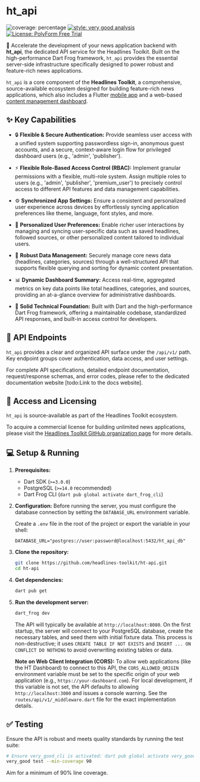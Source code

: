 # ht_api

![coverage: percentage](https://img.shields.io/badge/coverage-xx-green)
[![style: very good analysis](https://img.shields.io/badge/style-very_good_analysis-B22C89.svg)](https://pub.dev/packages/very_good_analysis)
[![License: PolyForm Free Trial](https://img.shields.io/badge/License-PolyForm%20Free%20Trial-blue)](https://polyformproject.org/licenses/free-trial/1.0.0)

🚀 Accelerate the development of your news application backend with **ht_api**, the
dedicated API service for the Headlines Toolkit. Built on the high-performance
Dart Frog framework, `ht_api` provides the essential server-side infrastructure
specifically designed to power robust and feature-rich news applications.

`ht_api` is a core component of the **Headlines Toolkit**, a comprehensive,
source-available ecosystem designed for building feature-rich news
applications, which also includes a Flutter [mobile app](https://github.com/headlines-toolkit/ht-main) and a web-based [content
management dashboard](https://github.com/headlines-toolkit/ht-dashboard).

## ✨ Key Capabilities

*   🔒 **Flexible & Secure Authentication:** Provide seamless user access with
    a unified system supporting passwordless sign-in, anonymous guest
    accounts, and a secure, context-aware login flow for privileged dashboard
    users (e.g., 'admin', 'publisher').

*   ⚡️ **Flexible Role-Based Access Control (RBAC):** Implement granular
    permissions with a flexible, multi-role system. Assign multiple roles to
    users (e.g., 'admin', 'publisher', 'premium_user') to precisely control
    access to different API features and data management capabilities.

*   ⚙️ **Synchronized App Settings:** Ensure a consistent and personalized user
    experience across devices by effortlessly syncing application preferences
    like theme, language, font styles, and more.

*   👤 **Personalized User Preferences:** Enable richer user interactions by
    managing and syncing user-specific data such as saved headlines, followed sources, or other personalized content tailored to individual users.

*   💾 **Robust Data Management:** Securely manage core news data (headlines,
    categories, sources) through a well-structured API that supports flexible
    querying and sorting for dynamic content presentation.

*   📊 **Dynamic Dashboard Summary:** Access real-time, aggregated metrics on
    key data points like total headlines, categories, and sources, providing
    an at-a-glance overview for administrative dashboards.

*   🔧 **Solid Technical Foundation:** Built with Dart and the high-performance
    Dart Frog framework, offering a maintainable codebase, standardized API
    responses, and built-in access control for developers.

## 🔌 API Endpoints

`ht_api` provides a clear and organized API surface under the `/api/v1/` path.
Key endpoint groups cover authentication, data access, and user settings.

For complete API specifications, detailed endpoint documentation,
request/response schemas, and error codes, please refer to the dedicated
documentation website [todo:Link to the docs website].

## 🔑 Access and Licensing

`ht_api` is source-available as part of the Headlines Toolkit ecosystem.

To acquire a commercial license for building unlimited news applications, please visit 
the [Headlines Toolkit GitHub organization page](https://github.com/headlines-toolkit)
for more details.

## 💻 Setup & Running

1.  **Prerequisites:**
    *   Dart SDK (`>=3.0.0`)
    *   PostgreSQL (`>=14.0` recommended)
    *   Dart Frog CLI (`dart pub global activate dart_frog_cli`)

2.  **Configuration:**
    Before running the server, you must configure the database connection by
    setting the `DATABASE_URL` environment variable.

    Create a `.env` file in the root of the project or export the variable in
    your shell:
    ```
    DATABASE_URL="postgres://user:password@localhost:5432/ht_api_db"
    ```

3.  **Clone the repository:**
    ```bash
    git clone https://github.com/headlines-toolkit/ht-api.git
    cd ht-api
    ```
4.  **Get dependencies:**
    ```bash
    dart pub get
    ```
5.  **Run the development server:**
    ```bash
    dart_frog dev
    ```
    The API will typically be available at `http://localhost:8080`. On the
    first startup, the server will connect to your PostgreSQL database, create the
    necessary tables, and seed them with initial fixture data. This process is
    non-destructive; it uses `CREATE TABLE IF NOT EXISTS` and `INSERT ... ON
    CONFLICT DO NOTHING` to avoid overwriting existing tables or data.


    **Note on Web Client Integration (CORS):**
    To allow web applications (like the HT Dashboard) to connect to this API,
    the `CORS_ALLOWED_ORIGIN` environment variable must be set to the
    specific origin of your web application (e.g., `https://your-dashboard.com`).
    For local development, if this variable is not set, the API defaults to
    allowing `http://localhost:3000` and issues a console warning. See the
    `routes/api/v1/_middleware.dart` file for the exact implementation details.

## ✅ Testing

Ensure the API is robust and meets quality standards by running the test suite:

```bash
# Ensure very_good_cli is activated: dart pub global activate very_good_cli
very_good test --min-coverage 90
```

Aim for a minimum of 90% line coverage.
